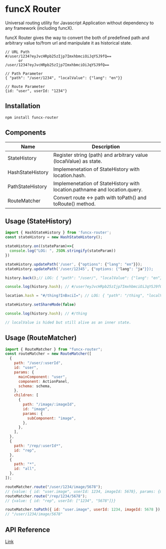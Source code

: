 # funcX Router

Universal routing utility for Javascript Application without dependency to any framework (including funcX).

funcX Router gives the way to convert the both of predefined path and arbitrary value to/from url and manipulate it as historical state.

```
// URL Path
#/user/1234?eyJvcHRpb25zIjp7ImxhbmciOiJqYSJ9fQ==
      or
/user/1234?eyJvcHRpb25zIjp7ImxhbmciOiJqYSJ9fQ==

// Path Parameter
{ "path": "/user/1234", "localValue": {"lang": "en"}}

// Route Parameter
{id: "user", userId: "1234"}
```

## Installation

```
npm install funcx-router
```

## Components

| Name             | Description                                                                |
| ---------------- | -------------------------------------------------------------------------- |
| StateHistory     | Register string (path) and arbitrary value (localValue) as state.          |
| HashStateHistory | Implemenetation of StateHistory with location.hash.                        |
| PathStateHistory | Implemenetation of StateHistory with location.pathname and location.query. |
| RouteMatcher     | Convert route <-> path with toPath() and toRoute() method.                 |

## Usage (StateHistory)

```js
import { HashStateHistory } from 'funcx-router';
const stateHistory = new HashStateHistory();

stateHistory.on((stateParam)=>{
  console.log("LOG: ", JSON.stringify(stateParam))  
})

stateHistory.updatePath('/user', {"options": {"lang": "en"}});
stateHistory.updatePath('/user/12345', {"options: {"lang": "ja"}});

history.back();// LOG: { "path": "/user/", "localValue": {"lang": "en"}}

console.log(history.hash); // #/user?eyJvcHRpb25zIjp7ImxhbmciOiJqYSJ9fQ==

location.hash = "#/thing?InBxciI="; // LOG: { "path": "/thing", "localValue": "pqr"}

stateHistory.setShareMode(false)

console.log(history.hash); // #/thing

// localValue is hided but still alive as an inner state.
```

## Usage (RouteMatcher)

```js
import { RouteMatcher } from "funcx-router";
const routeMatcher = new RouteMatcher([
  {
    path: "/user/:userId",
    id: "user",
    params: {
      mainComponent: "user",
      component: ActionPanel,
      schema: schema,
    },
    children: [
      {
        path: "/image/:imageId",
        id: "image",
        params: {
          subComponent: "image",
        },
      },
    ],
  },
  {
    path: "/rep/:userId*",
    id: "rep",
  },
  {
    path: "*",
    id: "all",
  },
]);

routeMatcher.route("/user/1234/image/5678");
// {value: { id: "user.image", userId: 1234, imageId: 5678}, params: {mainComponent: 'user', subComponent: 'image'}}
routeMatcher.route("/rep/1234/5678");
// {value: { id: "rep", userId: ["1234", "5678"]}}

routeMatcher.toPath({ id: "user.image", userId: 1234, imageId: 5678 });
// "/user/1234/image/5678"
```

## API Reference

[Link](https://funcx-team.github.io/funcx-router/)
